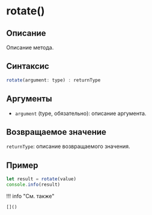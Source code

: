 # rotate()

## Описание
Описание метода.

## Синтаксис
```javascript
rotate(argument: type) : returnType
```

## Аргументы
- `argument` (type, обязательно): описание аргумента.

## Возвращаемое значение
`returnType`: описание возвращаемого значения.

## Пример
```javascript linenums="1"
let result = rotate(value)
console.info(result)
```

!!! info "См. также"

    []()

